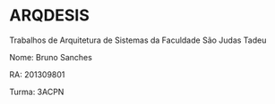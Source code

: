 # ARQDESIS
Trabalhos de Arquitetura de Sistemas da Faculdade São Judas Tadeu

Nome: Bruno Sanches

RA: 201309801

Turma: 3ACPN
